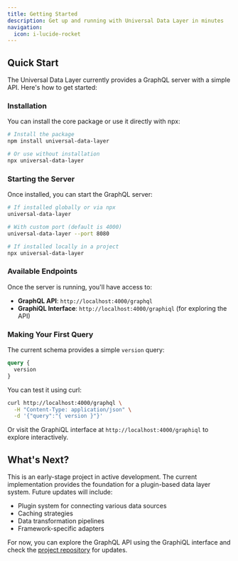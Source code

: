 ```yaml
---
title: Getting Started
description: Get up and running with Universal Data Layer in minutes
navigation:
  icon: i-lucide-rocket
---
```


## Quick Start

The Universal Data Layer currently provides a GraphQL server with a simple API. Here's how to get started:

### Installation

You can install the core package or use it directly with npx:

```bash
# Install the package
npm install universal-data-layer

# Or use without installation
npx universal-data-layer
```

### Starting the Server

Once installed, you can start the GraphQL server:

```bash
# If installed globally or via npx
universal-data-layer

# With custom port (default is 4000)
universal-data-layer --port 8080

# If installed locally in a project
npx universal-data-layer
```

### Available Endpoints

Once the server is running, you'll have access to:

- **GraphQL API**: `http://localhost:4000/graphql`
- **GraphiQL Interface**: `http://localhost:4000/graphiql` (for exploring the API)

### Making Your First Query

The current schema provides a simple `version` query:

```graphql
query {
  version
}
```

You can test it using curl:

```bash
curl http://localhost:4000/graphql \
  -H "Content-Type: application/json" \
  -d '{"query":"{ version }"}'
```

Or visit the GraphiQL interface at `http://localhost:4000/graphiql` to explore interactively.

## What's Next?

This is an early-stage project in active development. The current implementation provides the foundation for a plugin-based data layer system. Future updates will include:

- Plugin system for connecting various data sources
- Caching strategies
- Data transformation pipelines
- Framework-specific adapters

For now, you can explore the GraphQL API using the GraphiQL interface and check the [project repository](https://github.com/dawidurbanski/universal-data-layer) for updates.
